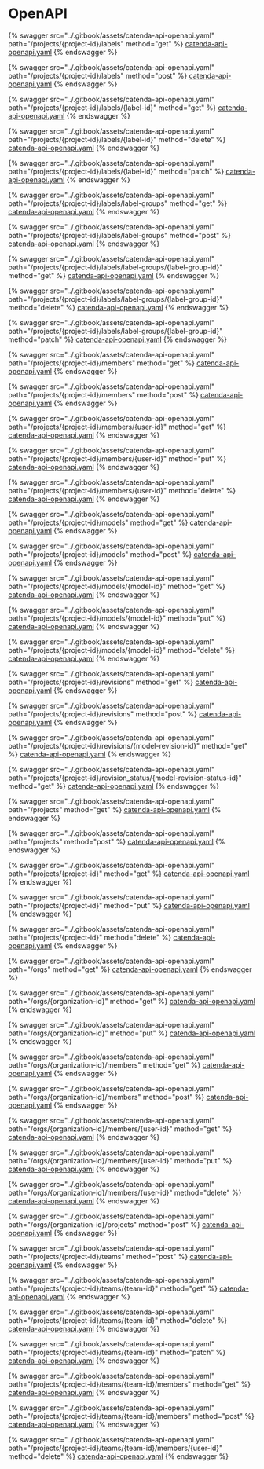 # OpenAPI

{% swagger src="../.gitbook/assets/catenda-api-openapi.yaml" path="/projects/{project-id}/labels" method="get" %}
[catenda-api-openapi.yaml](../.gitbook/assets/catenda-api-openapi.yaml)
{% endswagger %}

{% swagger src="../.gitbook/assets/catenda-api-openapi.yaml" path="/projects/{project-id}/labels" method="post" %}
[catenda-api-openapi.yaml](../.gitbook/assets/catenda-api-openapi.yaml)
{% endswagger %}

{% swagger src="../.gitbook/assets/catenda-api-openapi.yaml" path="/projects/{project-id}/labels/{label-id}" method="get" %}
[catenda-api-openapi.yaml](../.gitbook/assets/catenda-api-openapi.yaml)
{% endswagger %}

{% swagger src="../.gitbook/assets/catenda-api-openapi.yaml" path="/projects/{project-id}/labels/{label-id}" method="delete" %}
[catenda-api-openapi.yaml](../.gitbook/assets/catenda-api-openapi.yaml)
{% endswagger %}

{% swagger src="../.gitbook/assets/catenda-api-openapi.yaml" path="/projects/{project-id}/labels/{label-id}" method="patch" %}
[catenda-api-openapi.yaml](../.gitbook/assets/catenda-api-openapi.yaml)
{% endswagger %}

{% swagger src="../.gitbook/assets/catenda-api-openapi.yaml" path="/projects/{project-id}/labels/label-groups" method="get" %}
[catenda-api-openapi.yaml](../.gitbook/assets/catenda-api-openapi.yaml)
{% endswagger %}

{% swagger src="../.gitbook/assets/catenda-api-openapi.yaml" path="/projects/{project-id}/labels/label-groups" method="post" %}
[catenda-api-openapi.yaml](../.gitbook/assets/catenda-api-openapi.yaml)
{% endswagger %}

{% swagger src="../.gitbook/assets/catenda-api-openapi.yaml" path="/projects/{project-id}/labels/label-groups/{label-group-id}" method="get" %}
[catenda-api-openapi.yaml](../.gitbook/assets/catenda-api-openapi.yaml)
{% endswagger %}

{% swagger src="../.gitbook/assets/catenda-api-openapi.yaml" path="/projects/{project-id}/labels/label-groups/{label-group-id}" method="delete" %}
[catenda-api-openapi.yaml](../.gitbook/assets/catenda-api-openapi.yaml)
{% endswagger %}

{% swagger src="../.gitbook/assets/catenda-api-openapi.yaml" path="/projects/{project-id}/labels/label-groups/{label-group-id}" method="patch" %}
[catenda-api-openapi.yaml](../.gitbook/assets/catenda-api-openapi.yaml)
{% endswagger %}

{% swagger src="../.gitbook/assets/catenda-api-openapi.yaml" path="/projects/{project-id}/members" method="get" %}
[catenda-api-openapi.yaml](../.gitbook/assets/catenda-api-openapi.yaml)
{% endswagger %}

{% swagger src="../.gitbook/assets/catenda-api-openapi.yaml" path="/projects/{project-id}/members" method="post" %}
[catenda-api-openapi.yaml](../.gitbook/assets/catenda-api-openapi.yaml)
{% endswagger %}

{% swagger src="../.gitbook/assets/catenda-api-openapi.yaml" path="/projects/{project-id}/members/{user-id}" method="get" %}
[catenda-api-openapi.yaml](../.gitbook/assets/catenda-api-openapi.yaml)
{% endswagger %}

{% swagger src="../.gitbook/assets/catenda-api-openapi.yaml" path="/projects/{project-id}/members/{user-id}" method="put" %}
[catenda-api-openapi.yaml](../.gitbook/assets/catenda-api-openapi.yaml)
{% endswagger %}

{% swagger src="../.gitbook/assets/catenda-api-openapi.yaml" path="/projects/{project-id}/members/{user-id}" method="delete" %}
[catenda-api-openapi.yaml](../.gitbook/assets/catenda-api-openapi.yaml)
{% endswagger %}

{% swagger src="../.gitbook/assets/catenda-api-openapi.yaml" path="/projects/{project-id}/models" method="get" %}
[catenda-api-openapi.yaml](../.gitbook/assets/catenda-api-openapi.yaml)
{% endswagger %}

{% swagger src="../.gitbook/assets/catenda-api-openapi.yaml" path="/projects/{project-id}/models" method="post" %}
[catenda-api-openapi.yaml](../.gitbook/assets/catenda-api-openapi.yaml)
{% endswagger %}

{% swagger src="../.gitbook/assets/catenda-api-openapi.yaml" path="/projects/{project-id}/models/{model-id}" method="get" %}
[catenda-api-openapi.yaml](../.gitbook/assets/catenda-api-openapi.yaml)
{% endswagger %}

{% swagger src="../.gitbook/assets/catenda-api-openapi.yaml" path="/projects/{project-id}/models/{model-id}" method="put" %}
[catenda-api-openapi.yaml](../.gitbook/assets/catenda-api-openapi.yaml)
{% endswagger %}

{% swagger src="../.gitbook/assets/catenda-api-openapi.yaml" path="/projects/{project-id}/models/{model-id}" method="delete" %}
[catenda-api-openapi.yaml](../.gitbook/assets/catenda-api-openapi.yaml)
{% endswagger %}

{% swagger src="../.gitbook/assets/catenda-api-openapi.yaml" path="/projects/{project-id}/revisions" method="get" %}
[catenda-api-openapi.yaml](../.gitbook/assets/catenda-api-openapi.yaml)
{% endswagger %}

{% swagger src="../.gitbook/assets/catenda-api-openapi.yaml" path="/projects/{project-id}/revisions" method="post" %}
[catenda-api-openapi.yaml](../.gitbook/assets/catenda-api-openapi.yaml)
{% endswagger %}

{% swagger src="../.gitbook/assets/catenda-api-openapi.yaml" path="/projects/{project-id}/revisions/{model-revision-id}" method="get" %}
[catenda-api-openapi.yaml](../.gitbook/assets/catenda-api-openapi.yaml)
{% endswagger %}

{% swagger src="../.gitbook/assets/catenda-api-openapi.yaml" path="/projects/{project-id}/revision_status/{model-revision-status-id}" method="get" %}
[catenda-api-openapi.yaml](../.gitbook/assets/catenda-api-openapi.yaml)
{% endswagger %}

{% swagger src="../.gitbook/assets/catenda-api-openapi.yaml" path="/projects" method="get" %}
[catenda-api-openapi.yaml](../.gitbook/assets/catenda-api-openapi.yaml)
{% endswagger %}

{% swagger src="../.gitbook/assets/catenda-api-openapi.yaml" path="/projects" method="post" %}
[catenda-api-openapi.yaml](../.gitbook/assets/catenda-api-openapi.yaml)
{% endswagger %}

{% swagger src="../.gitbook/assets/catenda-api-openapi.yaml" path="/projects/{project-id}" method="get" %}
[catenda-api-openapi.yaml](../.gitbook/assets/catenda-api-openapi.yaml)
{% endswagger %}

{% swagger src="../.gitbook/assets/catenda-api-openapi.yaml" path="/projects/{project-id}" method="put" %}
[catenda-api-openapi.yaml](../.gitbook/assets/catenda-api-openapi.yaml)
{% endswagger %}

{% swagger src="../.gitbook/assets/catenda-api-openapi.yaml" path="/projects/{project-id}" method="delete" %}
[catenda-api-openapi.yaml](../.gitbook/assets/catenda-api-openapi.yaml)
{% endswagger %}

{% swagger src="../.gitbook/assets/catenda-api-openapi.yaml" path="/orgs" method="get" %}
[catenda-api-openapi.yaml](../.gitbook/assets/catenda-api-openapi.yaml)
{% endswagger %}

{% swagger src="../.gitbook/assets/catenda-api-openapi.yaml" path="/orgs/{organization-id}" method="get" %}
[catenda-api-openapi.yaml](../.gitbook/assets/catenda-api-openapi.yaml)
{% endswagger %}

{% swagger src="../.gitbook/assets/catenda-api-openapi.yaml" path="/orgs/{organization-id}" method="put" %}
[catenda-api-openapi.yaml](../.gitbook/assets/catenda-api-openapi.yaml)
{% endswagger %}

{% swagger src="../.gitbook/assets/catenda-api-openapi.yaml" path="/orgs/{organization-id}/members" method="get" %}
[catenda-api-openapi.yaml](../.gitbook/assets/catenda-api-openapi.yaml)
{% endswagger %}

{% swagger src="../.gitbook/assets/catenda-api-openapi.yaml" path="/orgs/{organization-id}/members" method="post" %}
[catenda-api-openapi.yaml](../.gitbook/assets/catenda-api-openapi.yaml)
{% endswagger %}

{% swagger src="../.gitbook/assets/catenda-api-openapi.yaml" path="/orgs/{organization-id}/members/{user-id}" method="get" %}
[catenda-api-openapi.yaml](../.gitbook/assets/catenda-api-openapi.yaml)
{% endswagger %}

{% swagger src="../.gitbook/assets/catenda-api-openapi.yaml" path="/orgs/{organization-id}/members/{user-id}" method="put" %}
[catenda-api-openapi.yaml](../.gitbook/assets/catenda-api-openapi.yaml)
{% endswagger %}

{% swagger src="../.gitbook/assets/catenda-api-openapi.yaml" path="/orgs/{organization-id}/members/{user-id}" method="delete" %}
[catenda-api-openapi.yaml](../.gitbook/assets/catenda-api-openapi.yaml)
{% endswagger %}

{% swagger src="../.gitbook/assets/catenda-api-openapi.yaml" path="/orgs/{organization-id}/projects" method="post" %}
[catenda-api-openapi.yaml](../.gitbook/assets/catenda-api-openapi.yaml)
{% endswagger %}

{% swagger src="../.gitbook/assets/catenda-api-openapi.yaml" path="/projects/{project-id}/teams" method="post" %}
[catenda-api-openapi.yaml](../.gitbook/assets/catenda-api-openapi.yaml)
{% endswagger %}

{% swagger src="../.gitbook/assets/catenda-api-openapi.yaml" path="/projects/{project-id}/teams/{team-id}" method="get" %}
[catenda-api-openapi.yaml](../.gitbook/assets/catenda-api-openapi.yaml)
{% endswagger %}

{% swagger src="../.gitbook/assets/catenda-api-openapi.yaml" path="/projects/{project-id}/teams/{team-id}" method="delete" %}
[catenda-api-openapi.yaml](../.gitbook/assets/catenda-api-openapi.yaml)
{% endswagger %}

{% swagger src="../.gitbook/assets/catenda-api-openapi.yaml" path="/projects/{project-id}/teams/{team-id}" method="patch" %}
[catenda-api-openapi.yaml](../.gitbook/assets/catenda-api-openapi.yaml)
{% endswagger %}

{% swagger src="../.gitbook/assets/catenda-api-openapi.yaml" path="/projects/{project-id}/teams/{team-id}/members" method="get" %}
[catenda-api-openapi.yaml](../.gitbook/assets/catenda-api-openapi.yaml)
{% endswagger %}

{% swagger src="../.gitbook/assets/catenda-api-openapi.yaml" path="/projects/{project-id}/teams/{team-id}/members" method="post" %}
[catenda-api-openapi.yaml](../.gitbook/assets/catenda-api-openapi.yaml)
{% endswagger %}

{% swagger src="../.gitbook/assets/catenda-api-openapi.yaml" path="/projects/{project-id}/teams/{team-id}/members/{user-id}" method="delete" %}
[catenda-api-openapi.yaml](../.gitbook/assets/catenda-api-openapi.yaml)
{% endswagger %}

